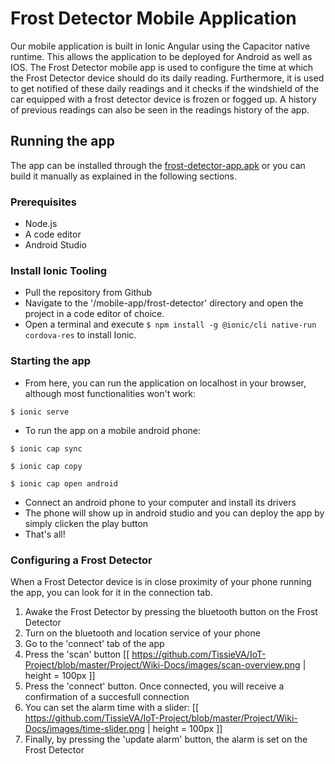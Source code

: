 # Frost Detector Mobile Application
Our mobile application is built in Ionic Angular using the Capacitor native runtime. This allows the application to be deployed for Android as well as IOS.
The Frost Detector mobile app is used to configure the time at which the Frost Detector device should do its daily reading. Furthermore, it is used to get notified of these daily readings and it checks if the windshield of the car equipped with a frost detector device is frozen or fogged up. A history of previous readings can also be seen in the readings history of the app.

## Running the app
The app can be installed through the [frost-detector-app.apk](https://github.com/TissieVA/IoT-Project/blob/master/mobile-app/apk/frost-detector-app.apk) or you can build it manually as explained in the following sections.
### Prerequisites
* Node.js
* A code editor
* Android Studio

### Install Ionic Tooling
* Pull the repository from Github
* Navigate to the '/mobile-app/frost-detector' directory and open the project in a code editor of choice.  
* Open a terminal and execute ```$ npm install -g @ionic/cli native-run cordova-res``` to install Ionic.

### Starting the app
* From here, you can run the application on localhost in your browser, although most functionalities won't work:
```
$ ionic serve
```
* To run the app on a mobile android phone:
```
$ ionic cap sync

$ ionic cap copy

$ ionic cap open android
```
* Connect an android phone to your computer and install its drivers
* The phone will show up in android studio and you can deploy the app by simply clicken the play button
* That's all!

### Configuring a Frost Detector
When a Frost Detector device is in close proximity of your phone running the app, you can look for it in the connection tab.
1. Awake the Frost Detector by pressing the bluetooth button on the Frost Detector
2. Turn on the bluetooth and location service of your phone
3. Go to the 'connect' tab of the app
4. Press the 'scan' button
[[ https://github.com/TissieVA/IoT-Project/blob/master/Project/Wiki-Docs/images/scan-overview.png | height = 100px ]]
5. Press the 'connect' button. Once connected, you will receive a confirmation of a succesfull connection
6. You can set the alarm time with a slider:
[[ https://github.com/TissieVA/IoT-Project/blob/master/Project/Wiki-Docs/images/time-slider.png | height = 100px ]]
7. Finally, by pressing the 'update alarm' button, the alarm is set on the Frost Detector